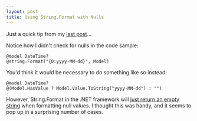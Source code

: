 ```yaml
---
layout: post
title: Using String.Format with Nulls
---
```


Just a quick tip from my [last post](/2011/07/20/templates-nullable-types-mvc.html)...

Notice how I didn't check for nulls in the code sample:

    @model DateTime?
    @string.Format("{0:yyyy-MM-dd}", Model)

You'd think it would be necessary to do something like so instead:

    @model DateTime?
    @(Model.HasValue ? Model.Value.ToString("yyyy-MM-dd") : "")

However, String.Format in the .NET framework will [just return an empty string](http://geekswithblogs.net/mnf/archive/2008/01/09/passing-null-parameters-to-string.format-is-safe.aspx) when formatting null values. I thought this was handy, and it seems to pop up in a surprising number of cases.